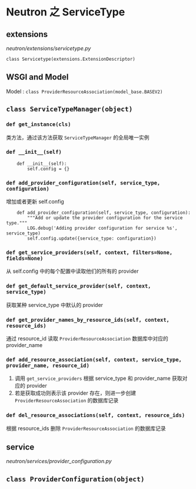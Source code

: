 # Neutron 之 ServiceType

## extensions

*neutron/extensions/servicetype.py*

`class Servicetype(extensions.ExtensionDescriptor)`

## WSGI and Model

Model : `class ProviderResourceAssociation(model_base.BASEV2)`

## `class ServiceTypeManager(object)`

### `def get_instance(cls)`

类方法，通过该方法获取 `ServiceTypeManager` 的全局唯一实例

### `def __init__(self)`

```
    def __init__(self):
        self.config = {}
```

### `def add_provider_configuration(self, service_type, configuration)`

增加或者更新 self.config

```
    def add_provider_configuration(self, service_type, configuration):
        """Add or update the provider configuration for the service type."""
        LOG.debug('Adding provider configuration for service %s', service_type)
        self.config.update({service_type: configuration})
```

### `def get_service_providers(self, context, filters=None, fields=None)`

从 self.config 中的每个配置中读取他们的所有的 provider

### `def get_default_service_provider(self, context, service_type)`

获取某种 service_type 中默认的 provider

### `def get_provider_names_by_resource_ids(self, context, resource_ids)`

通过 resource_id 读取 `ProviderResourceAssociation` 数据库中对应的 provider_name

### `def add_resource_association(self, context, service_type, provider_name, resource_id)`

1. 调用 `get_service_providers` 根据 service_type 和 provider_name 获取对应的 provider
2. 若是获取成功则表示该 provider 存在，则进一步创建 `ProviderResourceAssociation` 的数据库记录

### `def del_resource_associations(self, context, resource_ids)`

根据 resource_ids 删除 `ProviderResourceAssociation` 的数据库记录


## service

*neutron/services/provider_configuration.py*

## `class ProviderConfiguration(object)`












